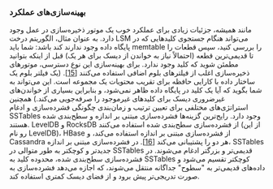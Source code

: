 ### بهینه‌سازی‌های عملکرد 
مانند همیشه، جزئیات زیادی برای عملکرد خوب یک موتور ذخیره‌سازی در عمل وجود دارد. به عنوان مثال،
الگوریتم درخت LSM می‌تواند هنگام جستجوی کلیدهایی که در پایگاه داده وجود ندارند کند باشد: شما باید
memtable را بررسی کنید، سپس قطعات را تا قدیمی‌ترین قطعه (احتمالاً نیاز به خواندن
از دیسک برای هر یک) قبل از اینکه بتوانید مطمئن شوید که کلید وجود ندارد. برای بهینه‌سازی
این نوع دسترسی، موتورهای ذخیره‌سازی اغلب از فیلترهای بلوم اضافی استفاده می‌کنند
[[15](ch03.html#Bloom1970gl)].
(یک فیلتر بلوم یک ساختار داده با کارایی حافظه برای تقریب محتویات یک مجموعه است. این
می‌تواند به شما بگوید که آیا یک کلید در پایگاه داده ظاهر نمی‌شود، و بنابراین بسیاری از خواندن‌های غیرضروری دیسک
برای کلیدهای غیرموجود را صرفه‌جویی می‌کند.) 
همچنین استراتژی‌های مختلفی برای تعیین ترتیب و زمان‌بندی چگونگی فشرده‌سازی و ادغام SSTables وجود دارد.
رایج‌ترین گزینه‌ها فشرده‌سازی مبتنی بر اندازه و سطح‌بندی شده هستند. LevelDB و RocksDB
از فشرده‌سازی سطح‌بندی شده استفاده می‌کنند (از این رو نام LevelDB)، HBase از فشرده‌سازی مبتنی بر اندازه استفاده می‌کند، و Cassandra هر دو را پشتیبانی می‌کند
[[16](ch03.html#CassandraCompaction)]. در فشرده‌سازی مبتنی بر اندازه،
SSTables جدیدتر و کوچکتر به طور متوالی در SSTables قدیمی‌تر و بزرگتر ادغام می‌شوند. در
فشرده‌سازی سطح‌بندی شده، محدوده کلید به SSTables کوچکتر تقسیم می‌شود و داده‌های قدیمی‌تر به
"سطوح" جداگانه منتقل می‌شوند، که اجازه می‌دهد فشرده‌سازی به صورت تدریجی‌تر پیش برود و از فضای دیسک
کمتری استفاده کند.